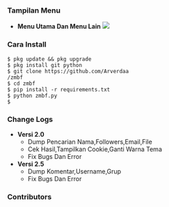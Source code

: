 ### Tampilan Menu
- **Menu Utama Dan Menu Lain**
<img src="https://github.com/Arverdaa/zmbf/blob/main/
Screenshot_2023-05-17-22-57-54-33_84d3000e3f4017145260f7618db1d683.jpg">


### Cara Install
````
$ pkg update && pkg upgrade
$ pkg install git python 
$ git clone https://github.com/Arverdaa
/zmbf
$ cd zmbf
$ pip install -r requirements.txt
$ python zmbf.py
$ 
````

### Change Logs
- **Versi 2.0**
  - Dump Pencarian Nama,Followers,Email,File
  - Cek Hasil,Tampilkan Cookie,Ganti Warna Tema
  - Fix Bugs Dan Error
- **Versi 2.5**
  - Dump Komentar,Username,Grup
  - Fix Bugs Dan Error

### Contributors
